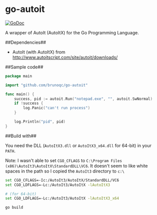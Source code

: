 go-autoit
=========
[![GoDoc](https://godoc.org/github.com/brunoqc/go-autoit?status.png)](https://godoc.org/github.com/brunoqc/go-autoit)

A wrapper of AutoIt (AutoItX) for the Go Programming Language. 

##Dependencies##
- AutoIt (with AutoItX) from http://www.autoitscript.com/site/autoit/downloads/

##Sample code##
```go
package main

import "github.com/brunoqc/go-autoit"

func main() {
	success, pid := autoit.Run("notepad.exe", "", autoit.SwNormal)
	if !success {
		log.Panic("can't run process")
	}

	log.Println("pid", pid)
}

```

##Build with##

You need the DLL (`AutoItX3.dll` or `AutoItX3_x64.dll` for 64-bit) in your `PATH`.

Note: I wasn't able to set `CGO_CFLAGS` to `C:\Program Files (x86)\AutoIt3\AutoItX\StandardDLL\VC6`. It doesn't seem to like white spaces in the path so I copied the `AutoIt3` directory to `c:\`

```bash
set CGO_CFLAGS=-Ic:/AutoIt3/AutoItX/StandardDLL/VC6
set CGO_LDFLAGS=-Lc:/AutoIt3/AutoItX -lAutoItX3

# (for 64-bit)
set CGO_LDFLAGS=-Lc:/AutoIt3/AutoItX -lAutoItX3_x64

go build
```
